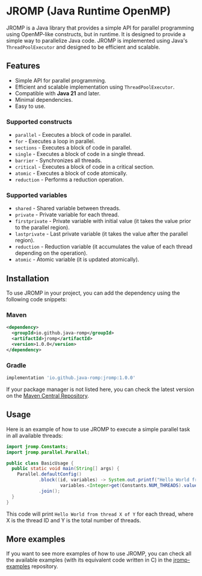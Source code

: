 # JROMP (Java Runtime OpenMP)

JROMP is a Java library that provides a simple API for parallel programming using OpenMP-like constructs, but in
runtime. It is designed to provide a simple way to parallelize Java code. JROMP is implemented
using Java's `ThreadPoolExecutor` and designed to be efficient and scalable.

## Features

- Simple API for parallel programming.
- Efficient and scalable implementation using `ThreadPoolExecutor`.
- Compatible with **Java 21** and later.
- Minimal dependencies.
- Easy to use.

### Supported constructs

- `parallel` - Executes a block of code in parallel.
- `for` - Executes a loop in parallel.
- `sections` - Executes a block of code in parallel.
- `single` - Executes a block of code in a single thread.
- `barrier` - Synchronizes all threads.
- `critical` - Executes a block of code in a critical section.
- `atomic` - Executes a block of code atomically.
- `reduction` - Performs a reduction operation.

### Supported variables

- `shared` - Shared variable between threads.
- `private` - Private variable for each thread.
- `firstprivate` - Private variable with initial value (it takes the value prior to the parallel region).
- `lastprivate` - Last private variable (it takes the value after the parallel region).
- `reduction` - Reduction variable (it accumulates the value of each thread depending on the operation).
- `atomic` - Atomic variable (it is updated atomically).

## Installation

To use JROMP in your project, you can add the dependency using the following code snippets:

### Maven

<!-- @formatter:off -->
```xml
<dependency>
  <groupId>io.github.java-romp</groupId>
  <artifactId>jromp</artifactId>
  <version>1.0.0</version>
</dependency>
```
<!-- @formatter:on -->

### Gradle

```groovy
implementation 'io.github.java-romp:jromp:1.0.0'
```

If your package manager is not listed here, you can check the latest version on
the [Maven Central Repository](https://central.sonatype.com/artifact/io.github.java-romp/jromp).

## Usage

Here is an example of how to use JROMP to execute a simple parallel task in all available threads:

```java
import jromp.Constants;
import jromp.parallel.Parallel;

public class BasicUsage {
  public static void main(String[] args) {
    Parallel.defaultConfig()
            .block((id, variables) -> System.out.printf("Hello World from thread %d of %d%n", id,
                    variables.<Integer>get(Constants.NUM_THREADS).value()))
            .join();
  }
}
```

This code will print `Hello World from thread X of Y` for each thread, where X is the thread ID and Y is the total
number of threads.

## More examples

If you want to see more examples of how to use JROMP, you can check all the available examples
(with its equivalent code written in C) in the [jromp-examples](https://github.com/scastd/jromp-examples)
repository.

